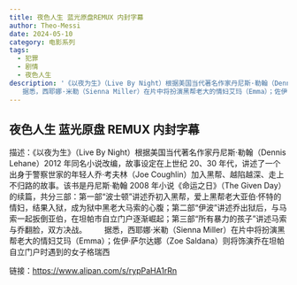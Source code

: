 ```yaml
---
title: 夜色人生 蓝光原盘REMUX 内封字幕
author: Theo-Messi
date: 2024-05-10
category: 电影系列
tags:
  - 犯罪
  - 剧情
  - 夜色人生
description: '《以夜为生》（Live By Night）根据美国当代著名作家丹尼斯·勒翰（Dennis Lehane）2012 年同名小说改编，故事设定在上世纪 20、30 年代，讲述了一个出身于警察世家的年轻人乔·考夫林（Joe Coughlin）加入黑帮、越陷越深、走上不归路的故事。该书是丹尼斯·勒翰 2008 年小说《命运之日》（The Given Day）的续篇，共分三部：第一部“波士顿”讲述乔初入黑帮，爱上黑帮老大亚伯·怀特的情妇，结果入狱，成为狱中黑老大马索的心腹；第二部“伊波”讲述乔出狱后，与马索一起扳倒亚伯，在坦帕市自立门户逐渐崛起；第三部“所有暴力的孩子”讲述马索与乔翻脸，双方决战。
　　据悉，西耶娜·米勒（Sienna Miller）在片中将扮演黑帮老大的情妇艾玛（Emma）；佐伊·萨尔达娜（Zoe Saldana）则将饰演乔在坦帕自立门户时遇到的女子格瑞西'
---
```


## 夜色人生 蓝光原盘 REMUX 内封字幕

描述：《以夜为生》（Live By Night）根据美国当代著名作家丹尼斯·勒翰（Dennis Lehane）2012 年同名小说改编，故事设定在上世纪 20、30 年代，讲述了一个出身于警察世家的年轻人乔·考夫林（Joe Coughlin）加入黑帮、越陷越深、走上不归路的故事。该书是丹尼斯·勒翰 2008 年小说《命运之日》（The Given Day）的续篇，共分三部：第一部“波士顿”讲述乔初入黑帮，爱上黑帮老大亚伯·怀特的情妇，结果入狱，成为狱中黑老大马索的心腹；第二部“伊波”讲述乔出狱后，与马索一起扳倒亚伯，在坦帕市自立门户逐渐崛起；第三部“所有暴力的孩子”讲述马索与乔翻脸，双方决战。
　　据悉，西耶娜·米勒（Sienna Miller）在片中将扮演黑帮老大的情妇艾玛（Emma）；佐伊·萨尔达娜（Zoe Saldana）则将饰演乔在坦帕自立门户时遇到的女子格瑞西

链接：https://www.alipan.com/s/rypPaHA1rRn
